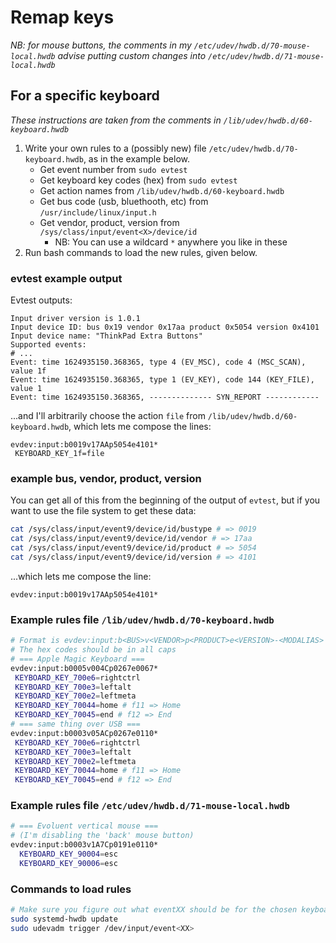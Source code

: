 # Remap keys

*NB: for mouse buttons, the comments in my  `/etc/udev/hwdb.d/70-mouse-local.hwdb` advise putting custom changes into `/etc/udev/hwdb.d/71-mouse-local.hwdb`*

## For a specific keyboard
*These instructions are taken from the comments in `/lib/udev/hwdb.d/60-keyboard.hwdb`*

1. Write your own rules to a (possibly new) file `/etc/udev/hwdb.d/70-keyboard.hwdb`, as in the example below.
    - Get event number from `sudo evtest`
    - Get keyboard key codes (hex) from `sudo evtest`
    - Get action names from `/lib/udev/hwdb.d/60-keyboard.hwdb`
    - Get bus code (usb, bluethooth, etc) from `/usr/include/linux/input.h`
    - Get vendor, product, version from `/sys/class/input/event<X>/device/id`
        - NB: You can use a wildcard `*` anywhere you like in these
2. Run bash commands to load the new rules, given below.

### evtest example output
Evtest outputs:
```
Input driver version is 1.0.1
Input device ID: bus 0x19 vendor 0x17aa product 0x5054 version 0x4101
Input device name: "ThinkPad Extra Buttons"
Supported events:
# ...
Event: time 1624935150.368365, type 4 (EV_MSC), code 4 (MSC_SCAN), value 1f
Event: time 1624935150.368365, type 1 (EV_KEY), code 144 (KEY_FILE), value 1
Event: time 1624935150.368365, -------------- SYN_REPORT ------------
```
...and I'll arbitrarily choose the action `file` from `/lib/udev/hwdb.d/60-keyboard.hwdb`, which lets me compose the lines:
```
evdev:input:b0019v17AAp5054e4101*
 KEYBOARD_KEY_1f=file
```

### example bus, vendor, product, version
You can get all of this from the beginning of the output of `evtest`, but if you want to use the file system to get these data:
```bash
cat /sys/class/input/event9/device/id/bustype # => 0019
cat /sys/class/input/event9/device/id/vendor # => 17aa
cat /sys/class/input/event9/device/id/product # => 5054
cat /sys/class/input/event9/device/id/version # => 4101
```
...which lets me compose the line:
```
evdev:input:b0019v17AAp5054e4101*
```

### Example rules file `/lib/udev/hwdb.d/70-keyboard.hwdb`
```bash
# Format is evdev:input:b<BUS>v<VENDOR>p<PRODUCT>e<VERSION>-<MODALIAS>
# The hex codes should be in all caps
# === Apple Magic Keyboard ===
evdev:input:b0005v004Cp0267e0067*
 KEYBOARD_KEY_700e6=rightctrl
 KEYBOARD_KEY_700e3=leftalt
 KEYBOARD_KEY_700e2=leftmeta
 KEYBOARD_KEY_70044=home # f11 => Home
 KEYBOARD_KEY_70045=end # f12 => End
# === same thing over USB ===
evdev:input:b0003v05ACp0267e0110*
 KEYBOARD_KEY_700e6=rightctrl
 KEYBOARD_KEY_700e3=leftalt
 KEYBOARD_KEY_700e2=leftmeta
 KEYBOARD_KEY_70044=home # f11 => Home
 KEYBOARD_KEY_70045=end # f12 => End
```

### Example rules file `/etc/udev/hwdb.d/71-mouse-local.hwdb`
```bash
# === Evoluent vertical mouse ===
# (I'm disabling the 'back' mouse button)
evdev:input:b0003v1A7Cp0191e0110*
  KEYBOARD_KEY_90004=esc
  KEYBOARD_KEY_90006=esc
```


### Commands to load rules
```bash
# Make sure you figure out what eventXX should be for the chosen keyboard. Use `sudo evtest` to find out.
sudo systemd-hwdb update
sudo udevadm trigger /dev/input/event<XX>
```

<!--stackedit_data:
eyJoaXN0b3J5IjpbLTE3Njg0MzcyNDgsLTE4NzU3NjY1MjQsLT
c4MTk2MjM4MywtMTEyMjY3NDYwMCwyODE1MTc1NDhdfQ==
-->